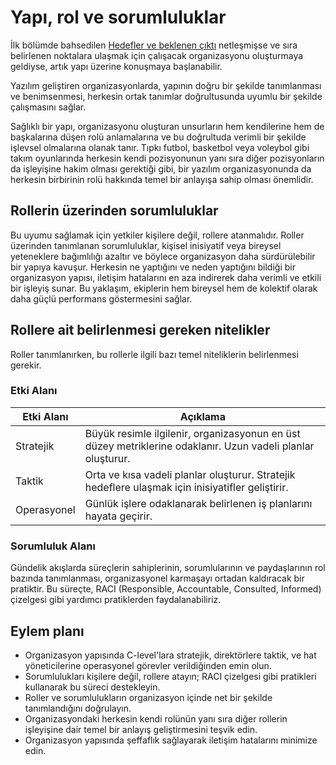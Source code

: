 # Yapı, rol ve sorumluluklar

İlk bölümde bahsedilen [Hedefler ve beklenen çıktı](01-objectives-and-expected-output.md) netleşmişse ve sıra belirlenen noktalara ulaşmak için çalışacak organizasyonu oluşturmaya geldiyse, artık yapı üzerine konuşmaya başlanabilir.

Yazılım geliştiren organizasyonlarda, yapının doğru bir şekilde tanımlanması ve benimsenmesi, herkesin ortak tanımlar doğrultusunda uyumlu bir şekilde çalışmasını sağlar.

Sağlıklı bir yapı, organizasyonu oluşturan unsurların hem kendilerine hem de başkalarına düşen rolü anlamalarına ve bu doğrultuda verimli bir şekilde işlevsel olmalarına olanak tanır. Tıpkı futbol, basketbol veya voleybol gibi takım oyunlarında herkesin kendi pozisyonunun yanı sıra diğer pozisyonların da işleyişine hakim olması gerektiği gibi, bir yazılım organizasyonunda da herkesin birbirinin rolü hakkında temel bir anlayışa sahip olması önemlidir.

## Rollerin üzerinden sorumluluklar

Bu uyumu sağlamak için yetkiler kişilere değil, rollere atanmalıdır. Roller üzerinden tanımlanan sorumluluklar, kişisel inisiyatif veya bireysel yeteneklere bağımlılığı azaltır ve böylece organizasyon daha sürdürülebilir bir yapıya kavuşur. Herkesin ne yaptığını ve neden yaptığını bildiği bir organizasyon yapısı, iletişim hatalarını en aza indirerek daha verimli ve etkili bir işleyiş sunar. Bu yaklaşım, ekiplerin hem bireysel hem de kolektif olarak daha güçlü performans göstermesini sağlar.

## Rollere ait belirlenmesi gereken nitelikler

Roller tanımlanırken, bu rollerle ilgili bazı temel niteliklerin belirlenmesi gerekir.

### Etki Alanı

| Etki Alanı  | Açıklama                                                                                              |
|-------------|-------------------------------------------------------------------------------------------------------|
| Stratejik   | Büyük resimle ilgilenir, organizasyonun en üst düzey metriklerine odaklanır. Uzun vadeli planlar oluşturur. |
| Taktik      | Orta ve kısa vadeli planlar oluşturur. Stratejik hedeflere ulaşmak için inisiyatifler geliştirir.      |
| Operasyonel | Günlük işlere odaklanarak belirlenen iş planlarını hayata geçirir.                             |

### Sorumluluk Alanı

Gündelik akışlarda süreçlerin sahiplerinin, sorumlularının ve paydaşlarının rol bazında tanımlanması, organizasyonel karmaşayı ortadan kaldıracak bir pratiktir. Bu süreçte, RACI (Responsible, Accountable, Consulted, Informed) çizelgesi gibi yardımcı pratiklerden faydalanabiliriz.

## Eylem planı

- Organizasyon yapısında C-level'lara stratejik, direktörlere taktik, ve hat yöneticilerine operasyonel görevler verildiğinden emin olun.
- Sorumlulukları kişilere değil, rollere atayın; RACI çizelgesi gibi pratikleri kullanarak bu süreci destekleyin. 
- Roller ve sorumlulukların organizasyon içinde net bir şekilde tanımlandığını doğrulayın.
- Organizasyondaki herkesin kendi rolünün yanı sıra diğer rollerin işleyişine dair temel bir anlayış geliştirmesini teşvik edin.
- Organizasyon yapısında şeffaflık sağlayarak iletişim hatalarını minimize edin.
